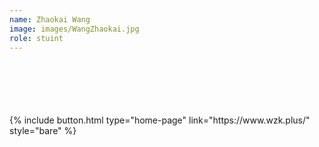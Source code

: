 ```yaml
---
name: Zhaokai Wang
image: images/WangZhaokai.jpg
role: stuint
---
```


<div style="margin-top: 100px">
  {% include button.html type="home-page" link="https://www.wzk.plus/" style="bare" %}
</div>